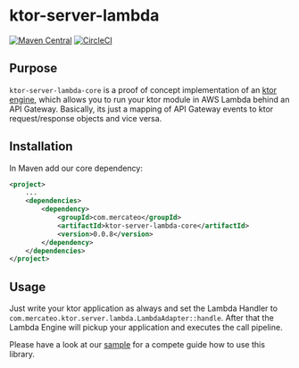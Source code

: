 # ktor-server-lambda

[![Maven Central](https://img.shields.io/maven-central/v/com.mercateo/ktor-server-lambda.svg?label=Maven%20Central)](https://search.maven.org/search?q=g:%22com.mercateo%22%20AND%20a:%22ktor-server-lambda-core%22)
[![CircleCI](https://circleci.com/gh/otbe/ktor-server-lambda.svg?style=svg&circle-token=31d37814aa181ae26e97678b105985c58784c23a)](https://circleci.com/gh/otbe/ktor-server-lambda)

## Purpose

`ktor-server-lambda-core` is a proof of concept implementation of an [ktor engine](https://ktor.io/servers/configuration.html), which allows you to run your ktor module in AWS Lambda behind an API Gateway.
Basically, its just a mapping of API Gateway events to ktor request/response objects and vice versa.

## Installation

In Maven add our core dependency:  

```xml
<project>
    ...
    <dependencies>
        <dependency>
            <groupId>com.mercateo</groupId>
            <artifactId>ktor-server-lambda-core</artifactId>
            <version>0.0.8</version>
        </dependency>
    </dependencies>
</project>
```

## Usage

Just write your ktor application as always and set the Lambda Handler to `com.mercateo.ktor.server.lambda.LambdaAdapter::handle`. 
After that the Lambda Engine will pickup your application and executes the call pipeline.


Please have a look at our [sample](ktor-server-lambda-sample/) for a compete guide how to use this library.

